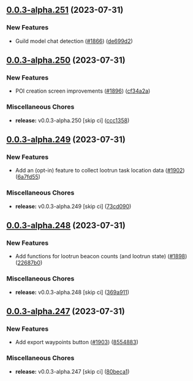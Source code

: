 ## [0.0.3-alpha.251](https://github.com/Wynntils/Artemis/compare/v0.0.3-alpha.250...v0.0.3-alpha.251) (2023-07-31)


### New Features

* Guild model chat detection ([#1866](https://github.com/Wynntils/Artemis/issues/1866)) ([de699d2](https://github.com/Wynntils/Artemis/commit/de699d29daad30b8a580b8f35aa44a5655bc0076))

## [0.0.3-alpha.250](https://github.com/Wynntils/Artemis/compare/v0.0.3-alpha.249...v0.0.3-alpha.250) (2023-07-31)


### New Features

* POI creation screen improvements ([#1896](https://github.com/Wynntils/Artemis/issues/1896)) ([cf34a2a](https://github.com/Wynntils/Artemis/commit/cf34a2a389615afcd4835c6ec863228f5a9642ac))


### Miscellaneous Chores

* **release:** v0.0.3-alpha.250 [skip ci] ([ccc1358](https://github.com/Wynntils/Artemis/commit/ccc135844fd7e364ae554dddff0c5f10d44b020c))

## [0.0.3-alpha.249](https://github.com/Wynntils/Artemis/compare/v0.0.3-alpha.248...v0.0.3-alpha.249) (2023-07-31)


### New Features

* Add an (opt-in) feature to collect lootrun task location data ([#1902](https://github.com/Wynntils/Artemis/issues/1902)) ([6a7fd55](https://github.com/Wynntils/Artemis/commit/6a7fd5578308a328bd49307000e59af6a2d1a5ae))


### Miscellaneous Chores

* **release:** v0.0.3-alpha.249 [skip ci] ([73cd090](https://github.com/Wynntils/Artemis/commit/73cd09089735fd45a3731860105e7987e7eb4e50))

## [0.0.3-alpha.248](https://github.com/Wynntils/Artemis/compare/v0.0.3-alpha.247...v0.0.3-alpha.248) (2023-07-31)


### New Features

* Add functions for lootrun beacon counts (and lootrun state) ([#1898](https://github.com/Wynntils/Artemis/issues/1898)) ([22687b0](https://github.com/Wynntils/Artemis/commit/22687b0a742e42385cd7b6ad0647732fa38d8100))


### Miscellaneous Chores

* **release:** v0.0.3-alpha.248 [skip ci] ([369a911](https://github.com/Wynntils/Artemis/commit/369a911a74b22822ae6290de60939a36a35e0ba5))

## [0.0.3-alpha.247](https://github.com/Wynntils/Artemis/compare/v0.0.3-alpha.246...v0.0.3-alpha.247) (2023-07-31)


### New Features

* Add export waypoints button ([#1903](https://github.com/Wynntils/Artemis/issues/1903)) ([8554883](https://github.com/Wynntils/Artemis/commit/8554883b4fe5a705dac88d67f5e22e9958bc748f))


### Miscellaneous Chores

* **release:** v0.0.3-alpha.247 [skip ci] ([80beca1](https://github.com/Wynntils/Artemis/commit/80beca10f0a3f08c5b96d488950ef0fd74a0c338))

